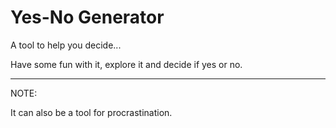 # Yes-No Generator

A tool to help you decide...

Have some fun with it, explore it and decide if yes or no.

__________________________________________________

NOTE:

It can also be a tool for procrastination.
